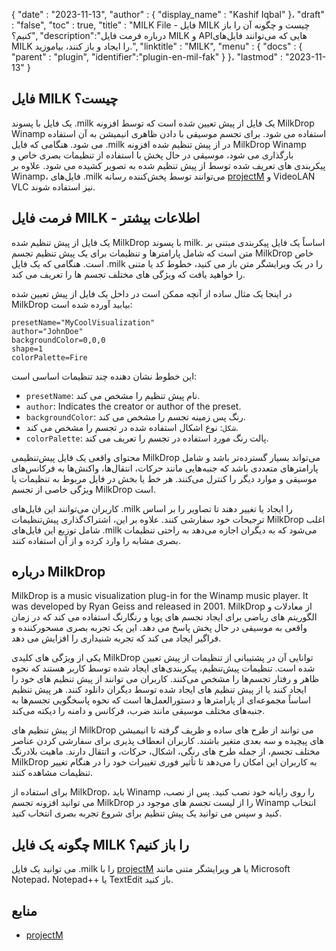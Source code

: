 {
  "date" : "2023-11-13",
  "author" : {
    "display_name" : "Kashif Iqbal"
}،
  "draft" : "false",
  "toc" : true,
  "title" : "MILK File - فایل MILK چیست و چگونه آن را باز کنیم؟",
  "description":"درباره فرمت فایل MILK و APIهایی که می‌توانند فایل‌های MILK را ایجاد و باز کنند، بیاموزید.",
  "linktitle" : "MILK",
  "menu" : {
    "docs" : {
      "parent" : "plugin",
      "identifier":"plugin-en-mil-fak"
}
}،
  "lastmod" : "2023-11-13"
}

## فایل MILK چیست؟

یک فایل با پسوند .milk یک فایل از پیش تعیین شده است که توسط افزونه MilkDrop Winamp استفاده می شود. برای تجسم موسیقی با دادن ظاهری انیمیشن به آن استفاده می شود. هنگامی که فایل .milk در از پیش تنظیم شده افزونه MilkDrop Winamp بارگذاری می شود، موسیقی در حال پخش با استفاده از تنظیمات بصری خاص و پیکربندی های تعریف شده توسط از پیش تنظیم شده به تصویر کشیده می شود. علاوه بر Winamp، فایل‌های .milk می‌توانند توسط پخش‌کننده رسانه [projectM](https://github.com/projectM-visualizer/projectm) و VideoLAN VLC نیز استفاده شوند.


## فرمت فایل MILK - اطلاعات بیشتر

یک فایل از پیش تنظیم شده MilkDrop با پسوند milk. اساساً یک فایل پیکربندی مبتنی بر متن است که شامل پارامترها و تنظیمات برای یک پیش تنظیم تجسم MilkDrop خاص است. هنگامی که یک فایل .milk را در یک ویرایشگر متن باز می کنید، خطوط کد یا متنی را خواهید یافت که ویژگی های مختلف تجسم ها را تعریف می کند.

در اینجا یک مثال ساده از آنچه ممکن است در داخل یک فایل از پیش تعیین شده MilkDrop بیابید آورده شده است:

```plaintext
presetName="MyCoolVisualization"
author="JohnDoe"
backgroundColor=0,0,0
shape=1
colorPalette=Fire
```

این خطوط نشان دهنده چند تنظیمات اساسی است:

- `presetName`: نام پیش تنظیم را مشخص می کند.
- `author`: Indicates the creator or author of the preset.
- `backgroundColor`: رنگ پس زمینه تجسم را مشخص می کند.
- `شکل`: نوع اشکال استفاده شده در تجسم را مشخص می کند.
- `colorPalette`: پالت رنگ مورد استفاده در تجسم را تعریف می کند.

محتوای واقعی یک فایل پیش‌تنظیمی MilkDrop می‌تواند بسیار گسترده‌تر باشد و شامل پارامترهای متعددی باشد که جنبه‌هایی مانند حرکات، انتقال‌ها، واکنش‌ها به فرکانس‌های موسیقی و موارد دیگر را کنترل می‌کنند. هر خط یا بخش در فایل مربوط به تنظیمات یا ویژگی خاصی از تجسم MilkDrop است.

کاربران می‌توانند این فایل‌های .milk را ایجاد یا تغییر دهند تا تصاویر را بر اساس ترجیحات خود سفارشی کنند. علاوه بر این، اشتراک‌گذاری پیش‌تنظیمات MilkDrop اغلب شامل توزیع این فایل‌های .milk می‌شود که به دیگران اجازه می‌دهد به راحتی تنظیمات بصری مشابه را وارد کرده و از آن استفاده کنند.

## درباره MilkDrop

MilkDrop is a music visualization plug-in for the Winamp music player. It was developed by Ryan Geiss and released in 2001. MilkDrop از معادلات و الگوریتم های ریاضی برای ایجاد تجسم های پویا و رنگارنگ استفاده می کند که در زمان واقعی به موسیقی در حال پخش پاسخ می دهد. این یک تجربه بصری مسحورکننده و فراگیر ایجاد می کند که تجربه شنیداری را افزایش می دهد.

یکی از ویژگی های کلیدی MilkDrop توانایی آن در پشتیبانی از تنظیمات از پیش تعیین شده است. تنظیمات پیش‌تنظیم، پیکربندی‌های ایجاد شده توسط کاربر هستند که نحوه ظاهر و رفتار تجسم‌ها را مشخص می‌کنند. کاربران می توانند از پیش تنظیم های خود را ایجاد کنند یا از پیش تنظیم های ایجاد شده توسط دیگران دانلود کنند. هر پیش تنظیم اساساً مجموعه‌ای از پارامترها و دستورالعمل‌ها است که نحوه پاسخگویی تجسم‌ها به جنبه‌های مختلف موسیقی مانند ضرب، فرکانس و دامنه را دیکته می‌کند.

از پیش تنظیم های MilkDrop می توانند از طرح های ساده و ظریف گرفته تا انیمیشن های پیچیده و سه بعدی متغیر باشند. کاربران انعطاف پذیری برای سفارشی کردن عناصر مختلف تجسم، از جمله طرح های رنگی، اشکال، حرکات، و انتقال دارند. ماهیت بلادرنگ MilkDrop به کاربران این امکان را می‌دهد تا تأثیر فوری تغییرات خود را در هنگام تغییر تنظیمات مشاهده کنند.

برای استفاده از MilkDrop، باید Winamp را روی رایانه خود نصب کنید. پس از نصب، می توانید افزونه تجسم MilkDrop را از لیست تجسم های موجود در Winamp انتخاب کنید و سپس می توانید یک پیش تنظیم برای شروع تجربه بصری انتخاب کنید.

## چگونه یک فایل MILK را باز کنیم؟

می توانید یک فایل .milk را با [projectM](https://github.com/projectM-visualizer/projectm) یا هر ویرایشگر متنی مانند Microsoft Notepad، Notepad++ یا TextEdit باز کنید.

## منابع

 * [projectM](https://github.com/projectM-visualizer/projectm)

